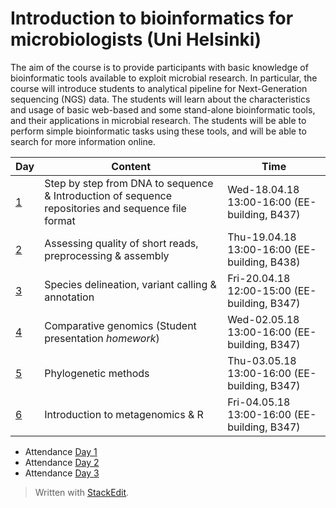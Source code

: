 ﻿# Introduction to bioinformatics for microbiologists (Uni Helsinki)
The aim of the course is to provide participants with basic knowledge of bioinformatic tools available to exploit microbial research. In particular, the course will introduce students to analytical pipeline for Next-Generation sequencing (NGS) data. The students will learn about the characteristics and usage of basic web-based and some stand-alone bioinformatic tools, and their applications in microbial research. The students will be able to perform simple bioinformatic tasks using these tools, and will be able to search for more information online.

| Day               |Content                          |Time                         |
|--------------------|-------------------------------|-----------------------------|
| [1](https://github.com/mirossilabcourses/IBM2019/blob/master/Github_IBM_Day1.md)  |Step by step from DNA to sequence & Introduction of sequence repositories and sequence file format|Wed-18.04.18 13:00-16:00 (EE-building, B437)|
| [2](https://github.com/mirossilabcourses/IBM2019/blob/master/Github_IBM_Day2.md)  |Assessing quality of short reads, preprocessing & assembly|Thu-19.04.18 13:00-16:00 (EE-building, B438)|
| [3](https://github.com/mirossilabcourses/IBM2018/blob/master/Github_IBM_Day3.md)  |Species delineation, variant calling & annotation|Fri-20.04.18 12:00-15:00 (EE-building, B347)|
| [4](https://github.com/mirossilabcourses/IBM2018/blob/master/Github_IBM_Day4.md) |Comparative genomics (Student presentation *homework*)|Wed-02.05.18 13:00-16:00 (EE-building, B347)|
| [5](https://github.com/mirossilabcourses/IBM2018/blob/master/Github_IBM_Day5.md) | Phylogenetic methods|Thu-03.05.18 13:00-16:00 (EE-building, B347)|
| [6](https://github.com/mirossilabcourses/ELL-417)  |Introduction to metagenomics & R|Fri-04.05.18 13:00-16:00 (EE-building, B347)|

- Attendance [Day 1](https://ec.europa.eu/eusurvey/runner/fd6e921b-0544-2152-ecce-5b8496a89656)
- Attendance [Day 2](https://ec.europa.eu/eusurvey/runner/IBMDAY2)
- Attendance [Day 3](https://ec.europa.eu/eusurvey/runner/IBMDay3)
> Written with [StackEdit](https://stackedit.io/).
